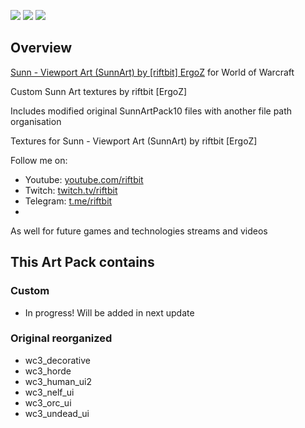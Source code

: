 [![](https://cf.way2muchnoise.eu/title/423628.svg)](https://www.curseforge.com/wow/addons/sunnartergozpack)
[![](https://cf.way2muchnoise.eu/full_423628_downloads.svg)](https://www.curseforge.com/wow/addons/sunnartergozpack)
[![](https://cf.way2muchnoise.eu/author/full_riftbit_downloads.svg)](https://www.curseforge.com/members/riftbit/projects)

## Overview

[Sunn - Viewport Art (SunnArt) by [riftbit] ErgoZ](https://www.curseforge.com/wow/addons/sunnartergozpack) for World of Warcraft

Custom Sunn Art textures by riftbit [ErgoZ]

Includes modified original SunnArtPack10 files with another file path organisation

Textures for Sunn - Viewport Art (SunnArt) by riftbit [ErgoZ]

Follow me on:

 - Youtube: [youtube.com/riftbit](https://youtube.com/riftbit)
 - Twitch: [twitch.tv/riftbit](https://www.twitch.tv/riftbit)
 - Telegram: [t.me/riftbit](https://t.me/riftbit)
 - 
As well for future games and technologies streams and videos

## This Art Pack contains

### Custom

 - In progress! Will be added in next update

### Original reorganized

 - wc3_decorative
 - wc3_horde
 - wc3_human_ui2
 - wc3_nelf_ui
 - wc3_orc_ui
 - wc3_undead_ui
